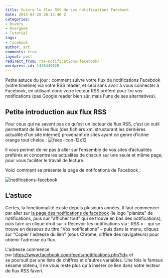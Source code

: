 ```yaml
---
title: Suivre le flux RSS de ses notifications Facebook
date: 2013-04-28 20:13:46 Z
categories:
- Divers
- Overgeek
- Tutoriel
tags:
- facebook
author: art
comments: true
layout: post
redirect_from: rss-notifications-facebook/
wordpress_id: 1438449028
---
```


Petite astuce du jour : comment suivre votre flux de notifications Facebook (votre timeline) via votre RSS reader, et ceci sans avoir à vous connecter à Facebook, en utilisant donc votre lecteur RSS préféré pour lire vos notifications (pas Google reader bien sûr, mais l'une de ses alternatives).


## Petite introduction aux flux RSS


Pour ceux qui ne savent pas ce qu’est un lecteur de flux RSS, c’est un outil permettant de lire les flux (des fichiers xml structurant les dernières actualité d'un site internet) provenant de sites ayant ce genre d'icône orange tout chelou : <img alt="feed-icon-12x12" data-src="https://static.irz.fr/2013/04/feed-icon-12x12.jpg" src="https://static.irz.fr/thumb.php?size=<100&crop=0&src=https://static.irz.fr/2013/04/feed-icon-12x12.jpg" />

Il vous permet de ne pas à aller sur l’ensemble de vos sites d’actualités préférés et concentre les actualités de chacun sur une seule et même page, pour vous faciliter le travail de lecture.

Voici comment se présente la page de notifcations de Facebook :

<img alt="notifications-facebook" data-src="https://static.irz.fr/2013/04/notifications-facebook-640x285.png" src="https://static.irz.fr/thumb.php?size=<100&crop=0&src=https://static.irz.fr/2013/04/notifications-facebook-640x285.png" />


## L’astuce


Certes, la fonctionnalité existe depuis plusieurs années. Il faut commencer par aller sur [la page des notifications de facebook](http://www.facebook.com/notifications.php) (le logo "planète" de notifications, puis sur "afficher tout" qui se trouve en bas des notifications), puis faire un clique droit sur « Recevoir les notifications via : RSS » – qui se trouve en dessous du titre "Vos notifications" – puis dans le menu, cliquez sur "Copier l'adresse du lien" (sous Chrome, diffère des navigateurs) pour obtenir l’adresse du flux.

L'adresse commence par https://www.facebook.com/feeds/notifications.php?id= et se poursuit par une liste de chiffres et d'autres variables. Une fois le fameux sésame obtenu, il ne vous reste plus qu'à insérer ce lien dans votre lecteur de flux RSS favori.
